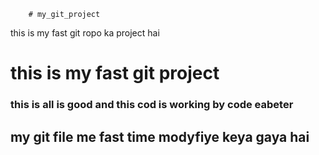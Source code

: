         # my_git_project
this is my fast git ropo ka project hai
<h1> this is my fast git project   </h1>
<h3> this is all is good and this cod is working by code eabeter </h3>
<h2> my git file me fast time modyfiye keya gaya hai<h2>